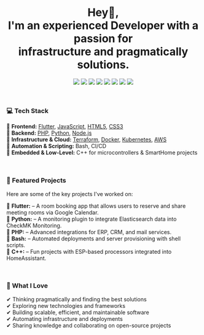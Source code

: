 <h1 align="center">Hey👋, <br/> I'm an experienced Developer with a passion for <br/>infrastructure and pragmatically solutions.</h1>

<p align="center">
  <img src="https://img.shields.io/badge/PHP-777BB4?style=for-the-badge&logo=php&logoColor=white">
  <img src="https://img.shields.io/badge/JavaScript-F7DF1E?style=for-the-badge&logo=javascript&logoColor=black">
  <img src="https://img.shields.io/badge/Flutter-02569B?style=for-the-badge&logo=flutter&logoColor=white">
  <img src="https://img.shields.io/badge/Dart-0175C2?style=for-the-badge&logo=dart&logoColor=white">
  <img src="https://img.shields.io/badge/Python-3776AB?style=for-the-badge&logo=python&logoColor=white">
  <img src="https://img.shields.io/badge/C++-00599C?style=for-the-badge&logo=cplusplus&logoColor=white">
  <img src="https://img.shields.io/badge/Terraform-623CE4?style=for-the-badge&logo=terraform&logoColor=white">
  <!-- img src="https://img.shields.io/badge/HTML5-E34F26?style=for-the-badge&logo=html5&logoColor=white" -->
  <!-- img src="https://img.shields.io/badge/CSS3-1572B6?style=for-the-badge&logo=css3&logoColor=white" -->
  <img src="https://img.shields.io/badge/Ubuntu-E95420?style=for-the-badge&logo=ubuntu&logoColor=white">
</p>

<br />

### 💻 Tech Stack  
🔹 **Frontend:** [Flutter](https://flutter.dev/), [JavaScript](https://developer.mozilla.org/en-US/docs/Web/JavaScript), [HTML5](https://developer.mozilla.org/en-US/docs/Web/HTML), [CSS3](https://developer.mozilla.org/en-US/docs/Web/CSS)  
🔹 **Backend:** [PHP](https://www.php.net/), [Python](https://www.python.org/), [Node.js](https://nodejs.org/)  
🔹 **Infrastructure & Cloud:** [Terraform](https://www.terraform.io/), [Docker](https://www.docker.com/), [Kubernetes](https://kubernetes.io/), [AWS](https://aws.amazon.com/)  
🔹 **Automation & Scripting:** Bash, CI/CD    
🔹 **Embedded & Low-Level:** C++ for microcontrollers & SmartHome projects  

<br />

### 🚀 Featured Projects  
Here are some of the key projects I've worked on:

📌 **Flutter:** – A room booking app that allows users to reserve and share meeting rooms via Google Calendar.  
📌 **Python:** – A monitoring plugin to integrate Elasticsearch data into CheckMK Monitoring.  
📌 **PHP:** – Advanced integrations for ERP, CRM, and mail services.  
📌 **Bash:** – Automated deployments and server provisioning with shell scripts.  
📌 **C++:** – Fun projects with ESP-based processors integrated into HomeAssistant.  

<br />

### 🌱 What I Love  
✔ Thinking pragmatically and finding the best solutions   
✔ Exploring new technologies and frameworks  
✔ Building scalable, efficient, and maintainable software  
✔ Automating infrastructure and deployments  
✔ Sharing knowledge and collaborating on open-source projects  
